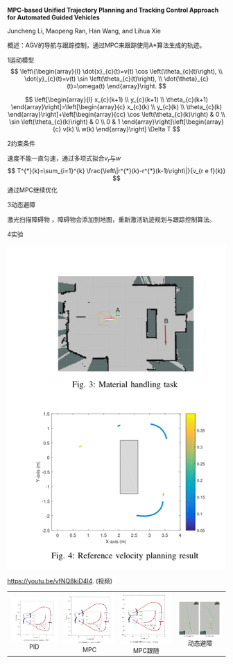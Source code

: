 **MPC-based Unified Trajectory Planning and Tracking Control Approach for Automated Guided Vehicles**

Juncheng Li, Maopeng Ran, Han Wang, and Lihua Xie

概述：AGV的导航与跟踪控制，通过MPC来跟踪使用A*算法生成的轨迹。

1运动模型
$$
\left\{\begin{array}{l}
\dot{x}_{c}(t)=v(t) \cos \left(\theta_{c}(t)\right), \\
\dot{y}_{c}(t)=v(t) \sin \left(\theta_{c}(t)\right), \\
\dot{\theta}_{c}(t)=\omega(t)
\end{array}\right.
$$

$$
\left[\begin{array}{l}
x_{c}(k+1) \\
y_{c}(k+1) \\
\theta_{c}(k+1)
\end{array}\right]=\left[\begin{array}{c}
x_{c}(k) \\
y_{c}(k) \\
\theta_{c}(k)
\end{array}\right]+\left[\begin{array}{cc}
\cos \left(\theta_{c}(k)\right) & 0 \\
\sin \left(\theta_{c}(k)\right) & 0 \\
0 & 1
\end{array}\right]\left[\begin{array}{c}
v(k) \\
w(k)
\end{array}\right] \Delta T
$$

2约束条件

速度不能一直匀速，通过多项式拟合$v_r$与$w$
$$
T^{*}(k)=\sum_{i=1}^{k} \frac{\left\|r^{*}(k)-r^{*}(k-1)\right\|}{v_{r e f}(k)}
$$
通过MPC继续优化

3动态避障

激光扫描障碍物 ，障碍物会添加到地图，重新激活轨迹规划与跟踪控制算法。

4实验

![image-20221116215854166](https://raw.githubusercontent.com/Eircly/eric/main/image-20221116215854166.png)



<div><table frame=void>	<!--用了<div>进行封装-->
	<tr>
        <td><div><center>	<!--每个格子内是图片加标题-->
        	<img src="https://raw.githubusercontent.com/Eircly/eric/main/image-20221116220302874.png"
                 alt="pid"
                width="300"/>	<!--高度设置-->
        	<br>	<!--换行-->
        	PID	<!--标题1-->
        </center></div></td>   
        <td><div><center>	<!--每个格子内是图片加标题-->
        	<img src="https://raw.githubusercontent.com/Eircly/eric/main/image-20221116220331666.png"            alt=""
            width="300"/>	<!--高度设置-->
    	<br>	<!--换行-->
    	MPC	<!--标题1-->
    </center></div></td> 
    <td><div><center>	<!--第二张图片-->
		<img src="https://raw.githubusercontent.com/Eircly/eric/main/image-20221116220351599.png"
             alt=""
            width="300"/>	
		<br>
		MPC跟随
    </center></div></td>
 	<td><div><center>	<!--第二张图片-->
		<img src="https://raw.githubusercontent.com/Eircly/eric/main/image-20221116220527274.png"
             alt=""
            width="300"/>	
		<br>
		动态避障
    </center></div></td>
</tr>

https://youtu.be/vfNQ8kiD4I4. (视频)

